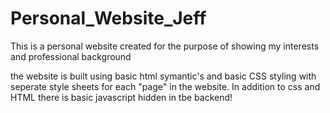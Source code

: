 # Personal_Website_Jeff
This is a personal website created for the purpose of showing my interests and professional background

the website is built using basic html symantic's and basic CSS styling with seperate style sheets for each "page" in the website.
In addition to css and HTML there is basic javascript hidden in tbe backend! 
